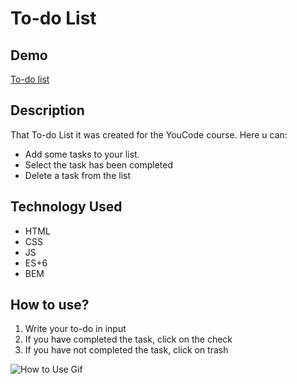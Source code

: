 # To-do List

## Demo

[To-do list](https://damian-niklasinski.github.io/Task-bar/)

## Description

That To-do List it was created for the YouCode course.
Here u can:

- Add some tasks to your list.
- Select the task has been completed
- Delete a task from the list

## Technology Used

- HTML
- CSS
- JS
- ES+6
- BEM

## How to use?

1. Write your to-do in input
2. If you have completed the task, click on the check
3. If you have not completed the task, click on trash

![How to Use Gif](https://media.giphy.com/media/vXOaS45PkBg5fBl6QR/giphy.gif)
